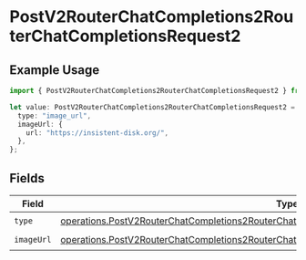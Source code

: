 # PostV2RouterChatCompletions2RouterChatCompletionsRequest2

## Example Usage

```typescript
import { PostV2RouterChatCompletions2RouterChatCompletionsRequest2 } from "orq-poc-typescript/models/operations";

let value: PostV2RouterChatCompletions2RouterChatCompletionsRequest2 = {
  type: "image_url",
  imageUrl: {
    url: "https://insistent-disk.org/",
  },
};
```

## Fields

| Field                                                                                                                                                                                                      | Type                                                                                                                                                                                                       | Required                                                                                                                                                                                                   | Description                                                                                                                                                                                                |
| ---------------------------------------------------------------------------------------------------------------------------------------------------------------------------------------------------------- | ---------------------------------------------------------------------------------------------------------------------------------------------------------------------------------------------------------- | ---------------------------------------------------------------------------------------------------------------------------------------------------------------------------------------------------------- | ---------------------------------------------------------------------------------------------------------------------------------------------------------------------------------------------------------- |
| `type`                                                                                                                                                                                                     | [operations.PostV2RouterChatCompletions2RouterChatCompletionsRequestRequestBodyMessages4Type](../../models/operations/postv2routerchatcompletions2routerchatcompletionsrequestrequestbodymessages4type.md) | :heavy_check_mark:                                                                                                                                                                                         | N/A                                                                                                                                                                                                        |
| `imageUrl`                                                                                                                                                                                                 | [operations.PostV2RouterChatCompletions2RouterChatCompletionsRequestImageUrl](../../models/operations/postv2routerchatcompletions2routerchatcompletionsrequestimageurl.md)                                 | :heavy_check_mark:                                                                                                                                                                                         | N/A                                                                                                                                                                                                        |